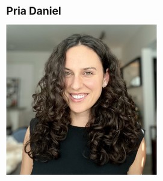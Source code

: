 # Pria Daniel

<img src="https://github.com/prialaurendaniel/prialaurendaniel.github.io/blob/main/Headshot_2025.jpeg" alt="Pria Daniel Headshot 2025" width="400">
